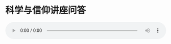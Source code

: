 # 科学与信仰讲座问答

<audio style="width: 100%;" preload="false" controls controlslist="nodownload"><source src="//cdn.wechat.edu.pl/audio/mp3/old/18480.mp3" type="audio/mpeg">Your browser does not support the audio element.</audio>


